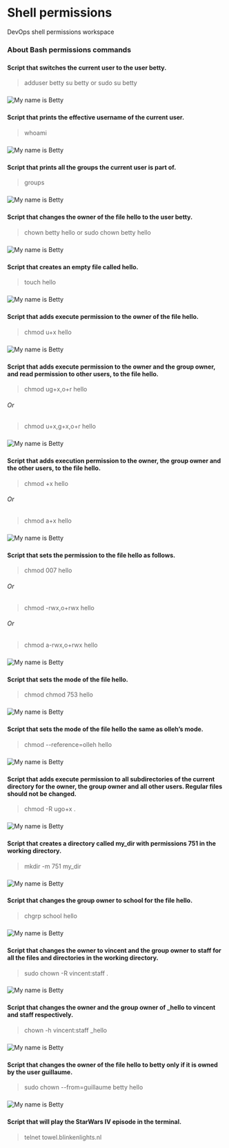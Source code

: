 
# Shell permissions
DevOps shell permissions workspace

### About Bash permissions commands
### 

### 
#### Script that switches the current user to the user betty.
> adduser betty
> su betty 
or
> sudo su betty
###
![My name is Betty](https://github.com/Cocorine/alx-system_engineering-devops/blob/main/resources/permissions/0-iam_betty.png)

### 
#### Script that prints the effective username of the current user.
> whoami
###
![My name is Betty](https://github.com/Cocorine/alx-system_engineering-devops/blob/main/resources/permissions/1-who_am_i.png)

### 
#### Script that prints all the groups the current user is part of.
> groups
###
![My name is Betty](https://github.com/Cocorine/alx-system_engineering-devops/blob/main/resources/permissions/2-groups.png)

### 
#### Script that changes the owner of the file hello to the user betty.
> chown betty hello
or
> sudo chown betty hello
###
![My name is Betty](https://github.com/Cocorine/alx-system_engineering-devops/blob/main/resources/permissions/3-new_owner.png)

### 
#### Script that creates an empty file called hello.
> touch hello
###
![My name is Betty](https://github.com/Cocorine/alx-system_engineering-devops/blob/main/resources/permissions/4-empty.png)

### 
#### Script that adds execute permission to the owner of the file hello.
> chmod u+x hello
###
![My name is Betty](https://github.com/Cocorine/alx-system_engineering-devops/blob/main/resources/permissions/5-execute.png)

###
#### Script that adds execute permission to the owner and the group owner, and read permission to other users, to the file hello.
> chmod ug+x,o+r hello
###### Or
> chmod u+x,g+x,o+r hello
###
![My name is Betty](https://github.com/Cocorine/alx-system_engineering-devops/blob/main/resources/permissions/6-multiple_permissions.png)

###
#### Script that adds execution permission to the owner, the group owner and the other users, to the file hello.
> chmod +x hello
###### Or
> chmod a+x hello
###
![My name is Betty](https://github.com/Cocorine/alx-system_engineering-devops/blob/main/resources/permissions/7-everybody.png)

###
#### Script that sets the permission to the file hello as follows.
> chmod 007 hello
###### Or
> chmod -rwx,o+rwx hello
###### Or
> chmod a-rwx,o+rwx hello
###
![My name is Betty](https://github.com/Cocorine/alx-system_engineering-devops/blob/main/resources/permissions/8-James_Bond.png)

###
#### Script that sets the mode of the file hello.
> chmod chmod 753 hello
###
![My name is Betty](https://github.com/Cocorine/alx-system_engineering-devops/blob/main/resources/permissions/9-John_Doe.png)

###
#### Script that sets the mode of the file hello the same as olleh’s mode.
> chmod --reference=olleh hello
###
![My name is Betty](https://github.com/Cocorine/alx-system_engineering-devops/blob/main/resources/permissions/10-mirror_permissions.png)

###
#### Script that adds execute permission to all subdirectories of the current directory for the owner, the group owner and all other users. Regular files should not be changed.
> chmod -R ugo+x .
###
![My name is Betty](https://github.com/Cocorine/alx-system_engineering-devops/blob/main/resources/permissions/11-directories_permissions.png)

###
#### Script that creates a directory called my_dir with permissions 751 in the working directory.
> mkdir -m 751 my_dir
###
![My name is Betty](https://github.com/Cocorine/alx-system_engineering-devops/blob/main/resources/permissions/12-directory_permissions.png)

###
#### Script that changes the group owner to school for the file hello.
> chgrp school hello
###
![My name is Betty](https://github.com/Cocorine/alx-system_engineering-devops/blob/main/resources/permissions/13-change_group.png)

###
#### Script that changes the owner to vincent and the group owner to staff for all the files and directories in the working directory.
> sudo chown -R vincent:staff .
###
![My name is Betty](https://github.com/Cocorine/alx-system_engineering-devops/blob/main/resources/permissions/100-change_owner_and_group.png)

###
#### Script that changes the owner and the group owner of _hello to vincent and staff respectively.
> chown -h vincent:staff _hello
###
![My name is Betty](https://github.com/Cocorine/alx-system_engineering-devops/blob/main/resources/permissions/101-symbolic_link_permissions.png)

### 
#### Script that changes the owner of the file hello to betty only if it is owned by the user guillaume.
> sudo chown --from=guillaume betty hello
###
![My name is Betty](https://github.com/Cocorine/alx-system_engineering-devops/blob/main/resources/permissions/102-if_only.png)

### 
#### Script that will play the StarWars IV episode in the terminal.
> telnet towel.blinkenlights.nl
